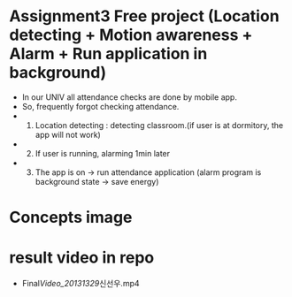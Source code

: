 # Assignment3 Free project (Location detecting + Motion awareness + Alarm + Run application in background)

- In our UNIV all attendance checks are done by mobile app.
- So, frequently forgot checking attendance.
- 1. Location detecting : detecting classroom.(if user is at dormitory, the app will not work)
- 2. If user is running, alarming 1min later
- 3. The app is on -> run attendance application (alarm program is background state -> save energy)

# Concepts image

# result video in repo

- Final*Video_20131329*신선우.mp4
